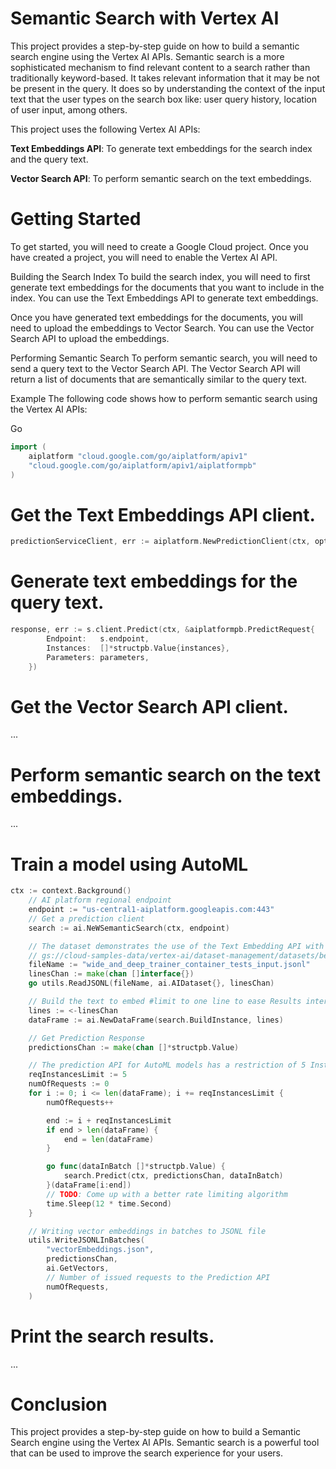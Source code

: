 # Semantic Search with Vertex AI

This project provides a step-by-step guide on how to build a semantic search engine using the Vertex AI APIs. Semantic search is a more sophisticated mechanism to find relevant content to a search rather than traditionally keyword-based. It takes relevant information that it may be not be present in the query. It does so by understanding the context of the input text that the user types on the search box like: user query history, location of user input, among others.

This project uses the following Vertex AI APIs:

**Text Embeddings API**: To generate text embeddings for the search index and the query text.

**Vector Search API**: To perform semantic search on the text embeddings.

# Getting Started

To get started, you will need to create a Google Cloud project. Once you have created a project, you will need to enable the Vertex AI API.

Building the Search Index
To build the search index, you will need to first generate text embeddings for the documents that you want to include in the index. You can use the Text Embeddings API to generate text embeddings.

Once you have generated text embeddings for the documents, you will need to upload the embeddings to Vector Search. You can use the Vector Search API to upload the embeddings.

Performing Semantic Search
To perform semantic search, you will need to send a query text to the Vector Search API. The Vector Search API will return a list of documents that are semantically similar to the query text.

Example
The following code shows how to perform semantic search using the Vertex AI APIs:

Go

```go
import (
    aiplatform "cloud.google.com/go/aiplatform/apiv1"
	"cloud.google.com/go/aiplatform/apiv1/aiplatformpb"
)
```

# Get the Text Embeddings API client.

```go
predictionServiceClient, err := aiplatform.NewPredictionClient(ctx, option.WithEndpoint(vertexAIEndpoint))
```

# Generate text embeddings for the query text.

```go
response, err := s.client.Predict(ctx, &aiplatformpb.PredictRequest{
		Endpoint:   s.endpoint,
		Instances:  []*structpb.Value{instances},
		Parameters: parameters,
	})
```

# Get the Vector Search API client.

...

# Perform semantic search on the text embeddings.

...

# Train a model using AutoML

```go
ctx := context.Background()
	// AI platform regional endpoint
	endpoint := "us-central1-aiplatform.googleapis.com:443"
	// Get a prediction client
	search := ai.NeWSemanticSearch(ctx, endpoint)

	// The dataset demonstrates the use of the Text Embedding API with a vector database.
	// gs://cloud-samples-data/vertex-ai/dataset-management/datasets/bert_finetuning/wide_and_deep_trainer_container_tests_input.jsonl
	fileName := "wide_and_deep_trainer_container_tests_input.jsonl"
	linesChan := make(chan []interface{})
	go utils.ReadJSONL(fileName, ai.AIDataset{}, linesChan)

	// Build the text to embed #limit to one line to ease Results interpretation
	lines := <-linesChan
	dataFrame := ai.NewDataFrame(search.BuildInstance, lines)

	// Get Prediction Response
	predictionsChan := make(chan []*structpb.Value)

	// The prediction API for AutoML models has a restriction of 5 Instances per request.
	reqInstancesLimit := 5
	numOfRequests := 0
	for i := 0; i <= len(dataFrame); i += reqInstancesLimit {
		numOfRequests++

		end := i + reqInstancesLimit
		if end > len(dataFrame) {
			end = len(dataFrame)
		}

		go func(dataInBatch []*structpb.Value) {
			search.Predict(ctx, predictionsChan, dataInBatch)
		}(dataFrame[i:end])
		// TODO: Come up with a better rate limiting algorithm
		time.Sleep(12 * time.Second)
	}

	// Writing vector embeddings in batches to JSONL file
	utils.WriteJSONLInBatches(
		"vectorEmbeddings.json",
		predictionsChan,
		ai.GetVectors,
		// Number of issued requests to the Prediction API
		numOfRequests,
	)
```

# Print the search results.

...

# Conclusion

This project provides a step-by-step guide on how to build a Semantic Search engine using the Vertex AI APIs. Semantic search is a powerful tool that can be used to improve the search experience for your users.
